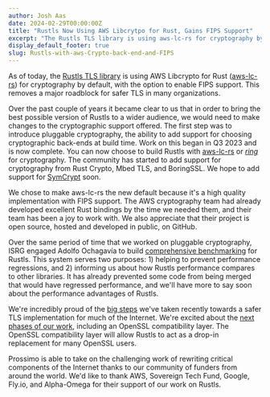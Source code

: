 ```yaml
---
author: Josh Aas
date: 2024-02-29T00:00:00Z
title: "Rustls Now Using AWS Libcrytpo for Rust, Gains FIPS Support"
excerpt: "The Rustls TLS library is using aws-lc-rs for cryptography by default, with the option to enable FIPS support."
display_default_footer: true
slug: Rustls-with-aws-Crypto-back-end-and-FIPS
---
```


As of today, the [Rustls TLS library](https://github.com/rustls/rustls) is using AWS Libcrypto for Rust ([aws-lc-rs](https://github.com/aws/aws-lc-rs)) for cryptography by default, with the option to enable FIPS support. This removes a major roadblock for safer TLS in many organizations.

Over the past couple of years it became clear to us that in order to bring the best possible version of Rustls to a wider audience, we would need to make changes to the cryptographic support offered. The first step was to introduce pluggable cryptography, the ability to add support for choosing cryptographic back-ends at build time. Work on this began in Q3 2023 and is now complete. You can now choose to build Rustls with [aws-lc-rs](https://github.com/aws/aws-lc-rs) or [*ring*](https://github.com/briansmith/ring/) for cryptography. The community has started to add support for cryptography from Rust Crypto, Mbed TLS, and BoringSSL. We hope to add support for [SymCrypt](https://github.com/microsoft/SymCrypt) soon.

We chose to make aws-lc-rs the new default because it's a high quality implementation with FIPS support. The AWS cryptography team had already developed excellent Rust bindings by the time we needed them, and their team has been a joy to work with. We also appreciate that their project is open source, hosted and developed in public, on GitHub.

Over the same period of time that we worked on pluggable cryptography, ISRG engaged Adolfo Ochagavía to build [comprehensive benchmarking](https://www.memorysafety.org/blog/rustls-performance/) for Rustls. This system serves two purposes: 1) helping to prevent performance regressions, and 2) informing us about how Rustls performance compares to other libraries. It has already prevented some code from being merged that would have regressed performance, and we'll have more to say soon about the performance advantages of Rustls.

We're incredibly proud of the [big steps](https://www.memorysafety.org/initiative/rustls/) we've taken recently towards a safer TLS implementation for much of the Internet. We're excited about the [next phases of our work](https://github.com/rustls/rustls/blob/main/ROADMAP.md), including an OpenSSL compatibility layer. The OpenSSL compatibility layer will allow Rustls to act as a drop-in replacement for many OpenSSL users.

Prossimo is able to take on the challenging work of rewriting critical components of the Internet thanks to our community of funders from around the world. We'd like to thank AWS, Sovereign Tech Fund, Google, Fly.io, and Alpha-Omega for their support of our work on Rustls.
